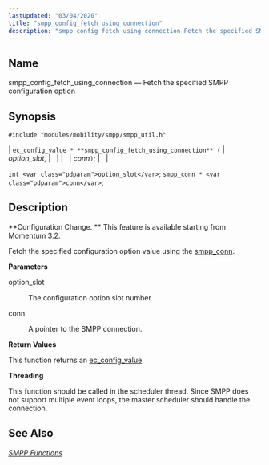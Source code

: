 ```yaml
---
lastUpdated: "03/04/2020"
title: "smpp_config_fetch_using_connection"
description: "smpp config fetch using connection Fetch the specified SMPP configuration option ec config value smpp config fetch using connection option slot conn int option slot smpp conn conn Configuration Change This feature is available starting from Momentum 3 2 Fetch the specified configuration option value using the smpp conn option..."
---
```


<a name="apis.smpp_config_fetch_using_connection"></a> 
## Name

smpp_config_fetch_using_connection — Fetch the specified SMPP configuration option

## Synopsis

`#include "modules/mobility/smpp/smpp_util.h"`

| `ec_config_value * **smpp_config_fetch_using_connection** (` | <var class="pdparam">option_slot</var>, |   |
|   | <var class="pdparam">conn</var>`)`; |   |

`int <var class="pdparam">option_slot</var>`;
`smpp_conn * <var class="pdparam">conn</var>`;<a name="idp61203152"></a> 
## Description

**Configuration Change. ** This feature is available starting from Momentum 3.2.

Fetch the specified configuration option value using the [smpp_conn](/momentum/3/3-api/structs-smpp-conn).

**<a name="idp61206768"></a> Parameters**

<dl class="variablelist">

<dt>option_slot</dt>

<dd>

The configuration option slot number.

</dd>

<dt>conn</dt>

<dd>

A pointer to the SMPP connection.

</dd>

</dl>

**<a name="idp61211376"></a> Return Values**

This function returns an [ec_config_value](/momentum/3/3-api/structs-ec-config-value).

**<a name="idp61213008"></a> Threading**

This function should be called in the scheduler thread. Since SMPP does not support multiple event loops, the master scheduler should handle the connection.

<a name="idp61214224"></a> 
## See Also

[*SMPP Functions*](/momentum/3/3-api/smpp)